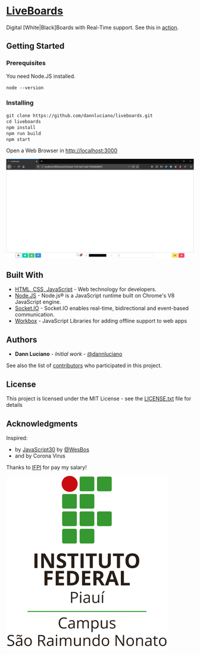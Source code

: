 # [LiveBoards](https://liveboards.herokuapp.com/)

Digital [White|Black]Boards with Real-Time support.
See this in [action](https://liveboards.herokuapp.com/).

## Getting Started
<!-- 
These instructions will get you a copy of the project up and running on your local machine for development and testing purposes. See deployment for notes on how to deploy the project on a live system. -->

### Prerequisites

You need Node.JS installed.

```
node --version
```

### Installing

<!-- A step by step series of examples that tell you how to get a development env running

Say what the step will be -->

```
git clone https://github.com/dannluciano/liveboards.git
cd liveboards
npm install
npm run build
npm start
```

Open a Web Browser in [http://localhost:3000](http://localhost:3000)

![BoardScreen](https://github.com/dannluciano/liveboards/raw/master/doc/screenshot.PNG)


## Built With

* [HTML, CSS, JavaScript](https://developer.mozilla.org/en-US/docs/Web) - Web technology for developers.
* [Node.JS](https://nodejs.org/) - Node.js® is a JavaScript runtime built on Chrome's V8 JavaScript engine.
* [Socket.IO](https://socket.io/) - Socket.IO enables real-time, bidirectional and event-based communication.
* [Workbox](https://developers.google.com/web/tools/workbox) - JavaScript Libraries for adding offline support to web apps

<!-- ## Contributing

Please read [CONTRIBUTING.md](https://gist.github.com/PurpleBooth/b24679402957c63ec426) for details on our code of conduct, and the process for submitting pull requests to us.

## Versioning

We use [SemVer](http://semver.org/) for versioning. For the versions available, see the [tags on this repository](https://github.com/your/project/tags).  -->

## Authors

* **Dann Luciano** - *Initial work* - [@dannluciano](https://twitter.com/dannluciano)

See also the list of [contributors](https://github.com/dannluciano/liveboards/contributors) who participated in this project.

## License

This project is licensed under the MIT License - see the [LICENSE.txt](https://github.com/dannluciano/liveboards/blob/master/LICENSE.txt) file for details

## Acknowledgments

Inspired:

* by [JavaScript30](https://javascript30.com/) by [@WesBos](https://twitter.com/wesbos)
* and by Corona Virus

Thanks to [IFPI](https://www.ifpi.edu.br/) for pay my salary!

![IFPI](https://github.com/dannluciano/liveboards/raw/master/doc/ifpi.png)

